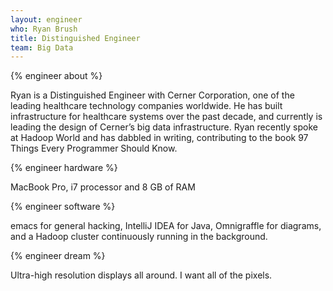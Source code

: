 ```yaml
---
layout: engineer
who: Ryan Brush
title: Distinguished Engineer
team: Big Data
---
```


{% engineer about %}

Ryan is a Distinguished Engineer with Cerner Corporation, one of the leading healthcare technology companies worldwide. He has built infrastructure for healthcare systems over the past decade, and currently is leading the design of Cerner’s big data infrastructure. Ryan recently spoke at Hadoop World and has dabbled in writing, contributing to the book 97 Things Every Programmer Should Know.

{% engineer hardware %}

MacBook Pro, i7 processor and 8 GB of RAM

{% engineer software %}

emacs for general hacking, IntelliJ IDEA for Java, Omnigraffle for diagrams, and a Hadoop cluster continuously running in the background.

{% engineer dream %}

Ultra-high resolution displays all around. I want all of the pixels.
